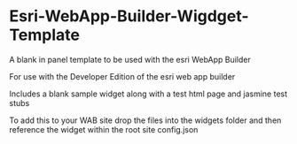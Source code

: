 # Esri-WebApp-Builder-Wigdget-Template
A blank in panel template to be used with the esri WebApp Builder

For use with the Developer Edition of the esri web app builder

Includes a blank sample widget along with a test html page and jasmine test stubs

To add this to your WAB site drop the files into the widgets folder and then reference the widget within the root site config.json
